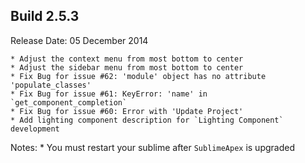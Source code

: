 Build 2.5.3
-----------
Release Date: 05 December 2014

    * Adjust the context menu from most bottom to center
    * Adjust the sidebar menu from most bottom to center
    * Fix Bug for issue #62: 'module' object has no attribute 'populate_classes'
    * Fix Bug for issue #61: KeyError: 'name' in `get_component_completion`
    * Fix Bug for issue #60: Error with 'Update Project'
    * Add lighting component description for `Lighting Component` development

Notes:
    * You must restart your sublime after `SublimeApex` is upgraded
